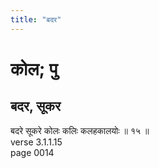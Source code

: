 ```yaml
---
title: "बदर"
---
```


# कोल; पु
## बदर, सूकर
बदरे सूकरे कोलः कलिः कलहकालयोः ॥ १५ ॥<br />verse 3.1.1.15<br />page 0014

